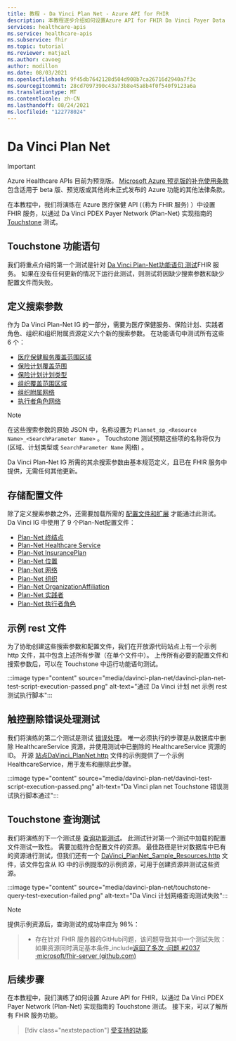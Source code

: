 ```yaml
---
title: 教程 - Da Vinci Plan Net - Azure API for FHIR
description: 本教程逐步介绍如何设置Azure API for FHIR Da Vinci Payer Data Exchange实现指南的 Touchstone 测试。
services: healthcare-apis
ms.service: healthcare-apis
ms.subservice: fhir
ms.topic: tutorial
ms.reviewer: matjazl
ms.author: cavoeg
author: modillon
ms.date: 08/03/2021
ms.openlocfilehash: 9f45db7642128d504d908b7ca26716d2940a7f3c
ms.sourcegitcommit: 28cd7097390c43a73b8e45a8b4f0f540f9123a6a
ms.translationtype: MT
ms.contentlocale: zh-CN
ms.lasthandoff: 08/24/2021
ms.locfileid: "122778024"
---
```

# <a name="da-vinci-plan-net"></a>Da Vinci Plan Net

> [!IMPORTANT]
> Azure Healthcare APIs 目前为预览版。 [Microsoft Azure 预览版的补充使用条款](https://azure.microsoft.com/support/legal/preview-supplemental-terms/)包含适用于 beta 版、预览版或其他尚未正式发布的 Azure 功能的其他法律条款。

在本教程中，我们将演练在 Azure 医疗保健 API (（称为 FHIR 服务) ）中设置 FHIR 服务，以通过 Da Vinci PDEX Payer Network (Plan-Net) 实现指南的 [Touchstone](https://touchstone.aegis.net/touchstone/) 测试。

## <a name="touchstone-capability-statement"></a>Touchstone 功能语句

我们将重点介绍的第一个测试是针对 [Da Vinci Plan-Net功能语句 测试](https://touchstone.aegis.net/touchstone/testdefinitions?selectedTestGrp=/FHIRSandbox/DaVinci/FHIR4-0-1-Test/PDEX/PlanNet/00-Capability&activeOnly=false&contentEntry=TEST_SCRIPTS)FHIR 服务。 如果在没有任何更新的情况下运行此测试，则测试将因缺少搜索参数和缺少配置文件而失败。

## <a name="define-search-parameters"></a>定义搜索参数

作为 Da Vinci Plan-Net IG 的一部分，需要为医疗保健服务[](how-to-do-custom-search.md)、保险计划、实践者角色、组织和组织附属资源定义六个新的搜索参数。 在功能语句中测试所有这些 6 个：

* [医疗保健服务覆盖范围区域](http://hl7.org/fhir/us/davinci-pdex-plan-net/STU1/SearchParameter-healthcareservice-coverage-area.html)
* [保险计划覆盖范围](http://hl7.org/fhir/us/davinci-pdex-plan-net/STU1/SearchParameter-insuranceplan-coverage-area.html)
* [保险计划计划类型](http://hl7.org/fhir/us/davinci-pdex-plan-net/STU1/SearchParameter-insuranceplan-plan-type.html)
* [组织覆盖范围区域](http://hl7.org/fhir/us/davinci-pdex-plan-net/STU1/SearchParameter-organization-coverage-area.html)
* [组织附属网络](http://hl7.org/fhir/us/davinci-pdex-plan-net/STU1/SearchParameter-organizationaffiliation-network.html)
* [执行者角色网络](http://hl7.org/fhir/us/davinci-pdex-plan-net/STU1/SearchParameter-practitionerrole-network.html)

> [!NOTE]
> 在这些搜索参数的原始 JSON 中，名称设置为 `Plannet_sp_<Resource Name>_<SearchParameter Name>` 。 Touchstone 测试预期这些项的名称将仅为 (区域、计划类型或 `SearchParameter Name` 网络) 。

Da Vinci Plan-Net IG 所需的其余搜索参数由基本规范定义，且已在 FHIR 服务中提供，无需任何其他更新。

## <a name="store-profiles"></a>存储配置文件

除了定义搜索参数之外，还需要加载所需的 [配置文件和扩展](./validation-against-profiles.md#storing-profiles) 才能通过此测试。 Da Vinci IG 中使用了 9 个Plan-Net配置文件：

* [Plan-Net 终结点](http://hl7.org/fhir/us/davinci-pdex-plan-net/STU1/StructureDefinition-plannet-Endpoint.html)
* [Plan-Net Healthcare Service](http://hl7.org/fhir/us/davinci-pdex-plan-net/STU1/StructureDefinition-plannet-HealthcareService.html)
* [Plan-Net InsurancePlan](http://hl7.org/fhir/us/davinci-pdex-plan-net/STU1/StructureDefinition-plannet-InsurancePlan.html) 
* [Plan-Net 位置](http://hl7.org/fhir/us/davinci-pdex-plan-net/STU1/StructureDefinition-plannet-Location.html)
* [Plan-Net 网络](http://hl7.org/fhir/us/davinci-pdex-plan-net/STU1/StructureDefinition-plannet-Network.html)
* [Plan-Net 组织](http://hl7.org/fhir/us/davinci-pdex-plan-net/STU1/StructureDefinition-plannet-Organization.html)
* [Plan-Net OrganizationAffiliation](http://hl7.org/fhir/us/davinci-pdex-plan-net/STU1/StructureDefinition-plannet-OrganizationAffiliation.html)
* [Plan-Net 实践者](http://hl7.org/fhir/us/davinci-pdex-plan-net/STU1/StructureDefinition-plannet-Practitioner.html)
* [Plan-Net 执行者角色](http://hl7.org/fhir/us/davinci-pdex-plan-net/STU1/StructureDefinition-plannet-PractitionerRole.html)

## <a name="sample-rest-file"></a>示例 rest 文件

为了协助创建这些搜索参数和配置文件，我们在开放源代码站点上有一个示例 http 文件，其中包含上述所有步骤（在单个文件中）。 上传所有必要的配置文件和搜索参数后，可以在 Touchstone 中运行功能语句测试。

:::image type="content" source="media/davinci-plan-net/davinci-plan-net-test-script-execution-passed.png" alt-text="通过 Da Vinci 计划 net 示例 rest 测试执行脚本":::

## <a name="touchstone-error-handling-test"></a>触控删除错误处理测试

我们将演练的第二个测试是测试 [错误处理](https://touchstone.aegis.net/touchstone/testdefinitions?selectedTestGrp=/FHIRSandbox/DaVinci/FHIR4-0-1-Test/PDEX/PlanNet/01-Error-Codes&activeOnly=false&contentEntry=TEST_SCRIPTS)。 唯一必须执行的步骤是从数据库中删除 HealthcareService 资源，并使用测试中已删除的 HealthcareService 资源的 ID。 开源 [站点DaVinci_PlanNet.http](https://github.com/microsoft/fhir-server/blob/main/docs/rest/DaVinciPlanNet/DaVinci_PlanNet.http) 文件的示例提供了一个示例 HealthcareService，用于发布和删除此步骤。

:::image type="content" source="media/davinci-plan-net/davinci-test-script-execution-passed.png" alt-text="Da Vinci plan net Touchstone 错误测试执行脚本通过":::

## <a name="touchstone-query-test"></a>Touchstone 查询测试

我们将演练的下一个测试是 [查询功能测试](https://touchstone.aegis.net/touchstone/testdefinitions?selectedTestGrp=/FHIRSandbox/DaVinci/FHIR4-0-1-Test/PDEX/PlanNet/03-Query&activeOnly=false&contentEntry=TEST_SCRIPTS)。 此测试针对第一个测试中加载的配置文件测试一致性。 需要加载符合配置文件的资源。 最佳路径是针对数据库中已有的资源进行测试，但我们还有一个 [DaVinci_PlanNet_Sample_Resources.http](https://github.com/microsoft/fhir-server/blob/main/docs/rest/DaVinciPlanNet/DaVinci_PlanNet_Sample_Resources.http) 文件，该文件包含从 IG 中的示例提取的示例资源，可用于创建资源并测试这些资源。  

:::image type="content" source="media/davinci-plan-net/touchstone-query-test-execution-failed.png" alt-text="Da Vinci 计划网络查询测试失败":::

> [!NOTE]
> 提供示例资源后，查询测试的成功率应为 98%：

> * 存在针对 FHIR 服务器的GitHub问题，该问题导致其中一个测试失败：如果资源同时满足基本条件_include[返回了多次 ·问题 #2037 ·microsoft/fhir-server (github.com) ](https://github.com/microsoft/fhir-server/issues/2037)

## <a name="next-steps"></a>后续步骤

在本教程中，我们演练了如何设置 Azure API for FHIR，以通过 Da Vinci PDEX Payer Network (Plan-Net) 实现指南的 Touchstone 测试。 接下来，可以了解所有 FHIR 服务功能。

>[!div class="nextstepaction"]
>[受支持的功能](fhir-features-supported.md)
